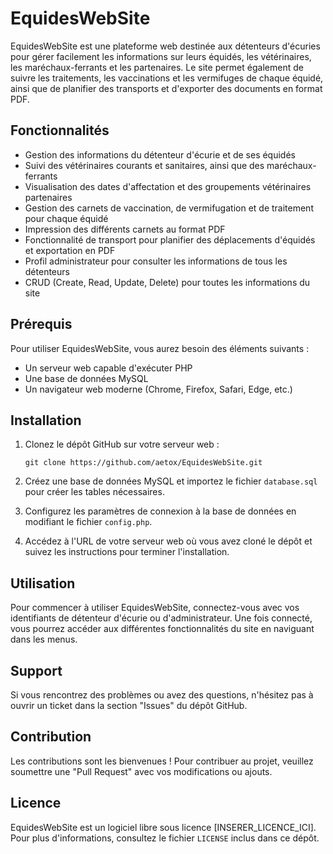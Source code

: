 # EquidesWebSite

EquidesWebSite est une plateforme web destinée aux détenteurs d'écuries pour gérer facilement les informations sur leurs équidés, les vétérinaires, les maréchaux-ferrants et les partenaires. Le site permet également de suivre les traitements, les vaccinations et les vermifuges de chaque équidé, ainsi que de planifier des transports et d'exporter des documents en format PDF.

## Fonctionnalités

- Gestion des informations du détenteur d'écurie et de ses équidés
- Suivi des vétérinaires courants et sanitaires, ainsi que des maréchaux-ferrants
- Visualisation des dates d'affectation et des groupements vétérinaires partenaires
- Gestion des carnets de vaccination, de vermifugation et de traitement pour chaque équidé
- Impression des différents carnets au format PDF
- Fonctionnalité de transport pour planifier des déplacements d'équidés et exportation en PDF
- Profil administrateur pour consulter les informations de tous les détenteurs
- CRUD (Create, Read, Update, Delete) pour toutes les informations du site

## Prérequis

Pour utiliser EquidesWebSite, vous aurez besoin des éléments suivants :

- Un serveur web capable d'exécuter PHP
- Une base de données MySQL
- Un navigateur web moderne (Chrome, Firefox, Safari, Edge, etc.)

## Installation

1. Clonez le dépôt GitHub sur votre serveur web :

   ```
   git clone https://github.com/aetox/EquidesWebSite.git
   ```

2. Créez une base de données MySQL et importez le fichier `database.sql` pour créer les tables nécessaires.

3. Configurez les paramètres de connexion à la base de données en modifiant le fichier `config.php`.

4. Accédez à l'URL de votre serveur web où vous avez cloné le dépôt et suivez les instructions pour terminer l'installation.

## Utilisation

Pour commencer à utiliser EquidesWebSite, connectez-vous avec vos identifiants de détenteur d'écurie ou d'administrateur. Une fois connecté, vous pourrez accéder aux différentes fonctionnalités du site en naviguant dans les menus.

## Support

Si vous rencontrez des problèmes ou avez des questions, n'hésitez pas à ouvrir un ticket dans la section "Issues" du dépôt GitHub.

## Contribution

Les contributions sont les bienvenues ! Pour contribuer au projet, veuillez soumettre une "Pull Request" avec vos modifications ou ajouts.

## Licence

EquidesWebSite est un logiciel libre sous licence [INSERER_LICENCE_ICI]. Pour plus d'informations, consultez le fichier `LICENSE` inclus dans ce dépôt.
